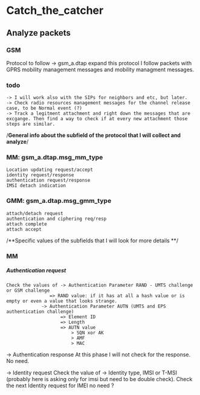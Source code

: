 # Catch_the_catcher

## Analyze packets

### GSM
 Protocol to follow -> gsm_a.dtap
 expand this protocol I follow packets with GPRS mobility management messages and mobility managment messages.
 
 ### todo
 	-> I will work also with the SIPs for neighbors and etc, but later. 
 	-> Check radio resources management messages for the channel release case, to be Normal event (?) 
 	-> Track a legitment attachment and right down the messages that are excgange. Then find a way to check if at every new attachment those steps are similar. 
/**General info about the subfield of the protocol that I will collect and analyze**/

### MM: gsm_a.dtap.msg_mm_type 
	Location updating request/accept
	identity request/response	
	authentication request/response
    IMSI detach indication 
		
### GMM: gsm_a.dtap.msg_gmm_type
	attach/detach request
	authentication and ciphering req/resp
    attach complete
    attach accept


/**Specific values of the subfields that I will look for more details **/

### MM 
##### Authentication request
	Check the values of -> Authentication Parameter RAND - UMTS challenge or GSM challenge
					=> RAND value: if it has at all a hash value or is empty or even a value that looks strange.
			     -> Authentication Parameter AUTN (UMTS and EPS authentication challenge)
			     		=> Element ID
			     		=> Length
			     		=> AUTN value
			     			> SQN xor AK
			     			> AMF
			     			> MAC		

   -> Authentication response
   	At this phase I will not check for the response. No need.
   
   -> Identity request 
   	Check the value of -> Identity type, IMSI or T-MSI (probably here is asking only for imsi but need to be double check).
   	Check the next Identity request for IMEI no need ?
